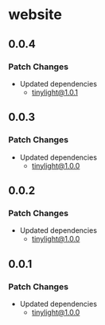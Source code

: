 # website

## 0.0.4

### Patch Changes

- Updated dependencies
  - tinylight@1.0.1

## 0.0.3

### Patch Changes

- Updated dependencies
  - tinylight@1.0.0

## 0.0.2

### Patch Changes

- Updated dependencies
  - tinylight@1.0.0

## 0.0.1

### Patch Changes

- Updated dependencies
  - tinylight@1.0.0

